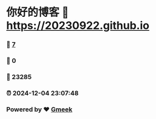 # 你好的博客 :link: https://20230922.github.io 
### :page_facing_up: [7](https://20230922.github.io/tag.html) 
### :speech_balloon: 0 
### :hibiscus: 23285 
### :alarm_clock: 2024-12-04 23:07:48 
### Powered by :heart: [Gmeek](https://github.com/Meekdai/Gmeek)
